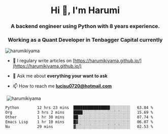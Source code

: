 <h1 align="center">Hi 👋, I'm Harumi</h1>
<h3 align="center">A backend engineer using <b>Python</b> with 8 years experience.</h3>
<h3 align="center">Working as a Quant Developer in <b>Tenbagger Capital</b> currently</h3>

<p align="left"> <img src="https://komarev.com/ghpvc/?username=harumikiyama" alt="harumikiyama" /> </p>


- 📝 I regulary write articles on [https://harumikiyama.github.io/](https://harumikiyama.github.io/)

- 💬 Ask me about **everything your want to ask**

- 📫 How to reach me **lucisu0720@hotmail.com**

<p>&nbsp;<img align="center" src="https://github-readme-stats.vercel.app/api?username=harumikiyama&show_icons=true" alt="harumikiyama" /></p>


<!--START_SECTION:waka-->

```txt
Python        12 hrs 23 mins  ████████████████░░░░░░░░░   63.84 %
Org           3 hrs 2 mins    ████░░░░░░░░░░░░░░░░░░░░░   15.69 %
Other         1 hr 30 mins    ██░░░░░░░░░░░░░░░░░░░░░░░   07.74 %
Emacs Lisp    1 hr 10 mins    █▓░░░░░░░░░░░░░░░░░░░░░░░   06.07 %
Nu            29 mins         ▓░░░░░░░░░░░░░░░░░░░░░░░░   02.53 %
```

<!--END_SECTION:waka-->
